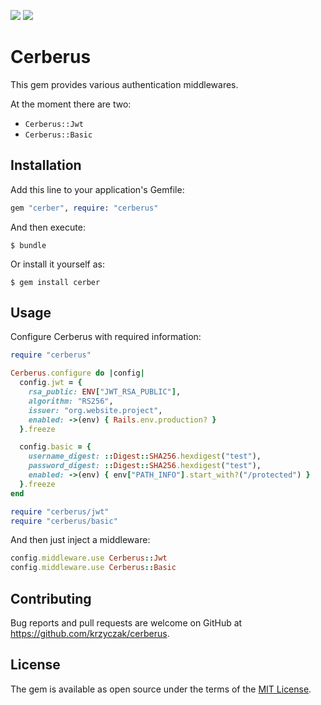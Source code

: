 ![](https://github.com/krzyczak/cerberus/workflows/Run%20RSpec%20Tests/badge.svg)
![](https://github.com/krzyczak/cerberus/workflows/Run%20tests%20and%20build%20the%20Ruby%20Gem/badge.svg)

# Cerberus

This gem provides various authentication middlewares.

At the moment there are two:
* `Cerberus::Jwt`
* `Cerberus::Basic`

## Installation

Add this line to your application's Gemfile:

```ruby
gem "cerber", require: "cerberus"
```

And then execute:

    $ bundle

Or install it yourself as:

    $ gem install cerber

## Usage

Configure Cerberus with required information:

```ruby
require "cerberus"

Cerberus.configure do |config|
  config.jwt = {
    rsa_public: ENV["JWT_RSA_PUBLIC"],
    algorithm: "RS256",
    issuer: "org.website.project",
    enabled: ->(env) { Rails.env.production? }
  }.freeze

  config.basic = {
    username_digest: ::Digest::SHA256.hexdigest("test"),
    password_digest: ::Digest::SHA256.hexdigest("test"),
    enabled: ->(env) { env["PATH_INFO"].start_with?("/protected") }
  }.freeze
end

require "cerberus/jwt"
require "cerberus/basic"
```

And then just inject a middleware:

```ruby
config.middleware.use Cerberus::Jwt
config.middleware.use Cerberus::Basic
```

## Contributing

Bug reports and pull requests are welcome on GitHub at https://github.com/krzyczak/cerberus.

## License

The gem is available as open source under the terms of the [MIT License](https://opensource.org/licenses/MIT).
